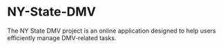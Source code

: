 # NY-State-DMV
The NY State DMV project is an online application designed to help users efficiently manage DMV-related tasks. 

